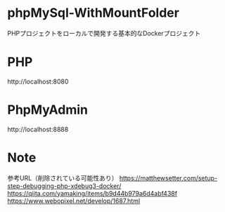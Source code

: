 # phpMySql-WithMountFolder
PHPプロジェクトをローカルで開発する基本的なDockerプロジェクト

# PHP
http://localhost:8080

# PhpMyAdmin
http://localhost:8888

# Note
参考URL（削除されている可能性あり）
https://matthewsetter.com/setup-step-debugging-php-xdebug3-docker/
https://qiita.com/yamaking/items/b9d44b979a6d4abf438f
https://www.webopixel.net/develop/1687.html
